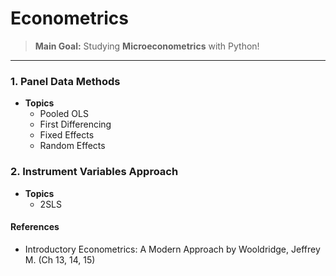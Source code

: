 # Econometrics
> **Main Goal:** Studying **Microeconometrics** with Python!

---

### 1. Panel Data Methods
- **Topics**
  + Pooled OLS
  + First Differencing
  + Fixed Effects
  + Random Effects

### 2. Instrument Variables Approach
- **Topics**
  + 2SLS
  
#### **References**
  + Introductory Econometrics: A Modern Approach by Wooldridge, Jeffrey M. (Ch 13, 14, 15)
